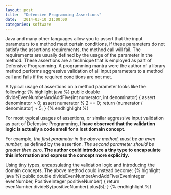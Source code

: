 ```yaml
---
layout: post
title:  "Defensive Programming Assertions"
date:   2014-03-10 21:00:00
categories: software
--- 
```


Java and many other languages allow you to assert that the input parameters to a method meet certain conditions, if these parameters do not satisfy the assertions requirements, the method call will fail. The requirements are usually defined by the usage of the parameter in the method. These assertions are a technique that is employed as part of Defensive Programming. A programming mantra were the author of a library method performs aggressive validation of all input parameters to a method call and fails if the required conditions are not met.

A typical usage of assertions on a method parameter looks like the following:
{% highlight java %}
public double divideEvenNumberAndAddFive(int numerator, int denominator) {
	assert denominator > 0;
	assert numerator % 2 == 0;
	return (numerator / denominator) + 5;
}
{% endhighlight %} 

For most typical usages of assertions, or similar aggressive input validation as part of Defensive Programming, **I have observed that the validation logic is actually a code smell for a lost domain concept**.

For example, _the first parameter in the above method, must be an even number_, as defined by the assertion. _The second parameter should be greater then zero_. **The author could introduce a tiny type to encapsulate this information and express the concept more explicitly.** 

Using tiny types, encapsulating the validation logic and introducing the domain concepts. The above method could instead become:
{% highlight java %}
public double divideEvenNumberAndAddFive(EvenInteger evenNumber, PositiveInteger positiveNumber) {
	return evenNumber.divideBy(positiveNumber).plus(5);
}
{% endhighlight %} 

